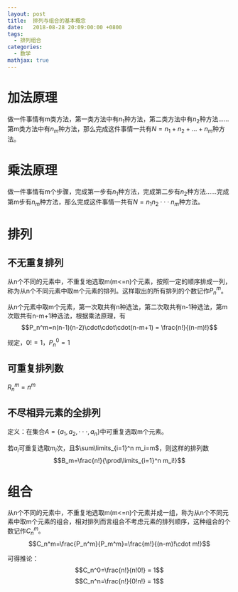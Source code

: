 ```yaml
---
layout: post
title:  排列与组合的基本概念
date:   2018-08-28 20:09:00:00 +0800
tags:
  - 排列组合
categories:
  - 数学
mathjax: true
---
```


# 加法原理
做一件事情有m类方法，第一类方法中有$n_1$种方法，第二类方法中有$n_2$种方法……第m类方法中有$n_m$种方法，那么完成这件事情一共有$N=n_1+n_2+ ... +n_m$种方法。

# 乘法原理
做一件事情有m个步骤，完成第一步有$n_1$种方法，完成第二步有$n_2$种方法……完成第m步有$n_m$种方法，那么完成这件事情一共有$N=n_1n_2 \cdot\cdot\cdot n_m$种方法。
<!-- more -->
# 排列
## 不无重复排列
从n个不同的元素中，不重复地选取m(m<=n)个元素，按照一定的顺序排成一列，称为从n个不同元素中取m个元素的排列。这样取出的所有排列的个数记作$P_n^m$。

从n个元素中取m个元素，第一次取共有n种选法，第二次取共有n-1种选法，第m次取共有n-m+1种选法，根据乘法原理，有
$$P_n^m=n(n-1)(n-2)\cdot\cdot\cdot(n-m+1) = \frac{n!}{(n-m)!}$$

规定，$0!=1$，$P_n^0=1$

## 可重复排列数
$R_n^m=n^m$

## 不尽相异元素的全排列
定义：在集合$A=\left \{ a_1,a_2,\cdot\cdot\cdot,a_n \right \}$中可重复选取m个元素。

若$a_i$可重复选取$m_i$次，且$\sum\limits_{i=1}^n m_i=m$，则这样的排列数
$$B_m=\frac{n!}{\prod\limits_{i=1}^n m_i!}$$

# 组合
从n个不同的元素中，不重复地选取m(m<=n)个元素并成一组，称为从n个不同元素中取m个元素的组合，相对排列而言组合不考虑元素的排列顺序，这种组合的个数记作$C_n^m$。
$$C_n^m=\frac{P_n^m}{P_m^m}=\frac{m!}{(n-m)!\cdot m!}$$

可得推论：
$$C_n^0=\frac{n!}{n!0!} = 1$$
$$C_n^n=\frac{n!}{0!n!} = 1$$